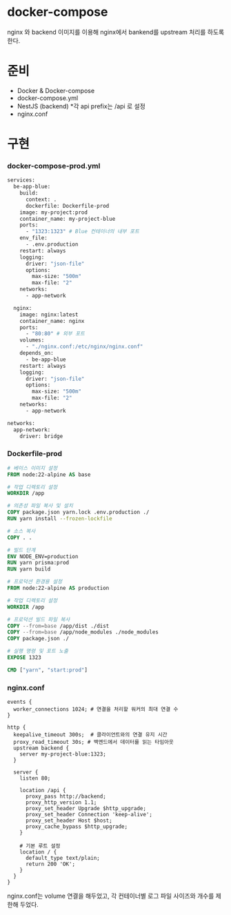 # docker-compose

nginx 와 backend 이미지를 이용해 nginx에서 bankend를 upstream 처리를 하도록 한다.

# 준비

- Docker & Docker-compose
- docker-compose.yml
- NestJS (backend) \*각 api prefix는 /api 로 설정
- nginx.conf

# 구현

### docker-compose-prod.yml

```Dockerfile
services:
  be-app-blue:
    build:
      context: .
      dockerfile: Dockerfile-prod
    image: my-project:prod
    container_name: my-project-blue
    ports:
      - "1323:1323" # Blue 컨테이너의 내부 포트
    env_file:
      - .env.production
    restart: always
    logging:
      driver: "json-file"
      options:
        max-size: "500m"
        max-file: "2"
    networks:
      - app-network

  nginx:
    image: nginx:latest
    container_name: nginx
    ports:
      - "80:80" # 외부 포트
    volumes:
      - "./nginx.conf:/etc/nginx/nginx.conf"
    depends_on:
      - be-app-blue
    restart: always
    logging:
      driver: "json-file"
      options:
        max-size: "500m"
        max-file: "2"
    networks:
      - app-network

networks:
  app-network:
    driver: bridge
```

### Dockerfile-prod

```Dockerfile
# 베이스 이미지 설정
FROM node:22-alpine AS base

# 작업 디렉토리 설정
WORKDIR /app

# 의존성 파일 복사 및 설치
COPY package.json yarn.lock .env.production ./
RUN yarn install --frozen-lockfile

# 소스 복사
COPY . .

# 빌드 단계
ENV NODE_ENV=production
RUN yarn prisma:prod
RUN yarn build

# 프로덕션 환경용 설정
FROM node:22-alpine AS production

# 작업 디렉토리 설정
WORKDIR /app

# 프로덕션 빌드 파일 복사
COPY --from=base /app/dist ./dist
COPY --from=base /app/node_modules ./node_modules
COPY package.json ./

# 실행 명령 및 포트 노출
EXPOSE 1323

CMD ["yarn", "start:prod"]
```

### nginx.conf

```nginx
events {
  worker_connections 1024; # 연결을 처리할 워커의 최대 연결 수
}

http {
  keepalive_timeout 300s;  # 클라이언트와의 연결 유지 시간
  proxy_read_timeout 30s; # 백엔드에서 데이터를 읽는 타임아웃
  upstream backend {
    server my-project-blue:1323;
  }

  server {
    listen 80;

    location /api {
      proxy_pass http://backend;
      proxy_http_version 1.1;
      proxy_set_header Upgrade $http_upgrade;
      proxy_set_header Connection 'keep-alive';
      proxy_set_header Host $host;
      proxy_cache_bypass $http_upgrade;
    }

    # 기본 루트 설정
    location / {
      default_type text/plain;
      return 200 'OK';
    }
  }
}
```

nginx.conf는 volume 연결을 해두었고, 각 컨테이너별 로그 파일 사이즈와 개수를 제한해 두었다.
